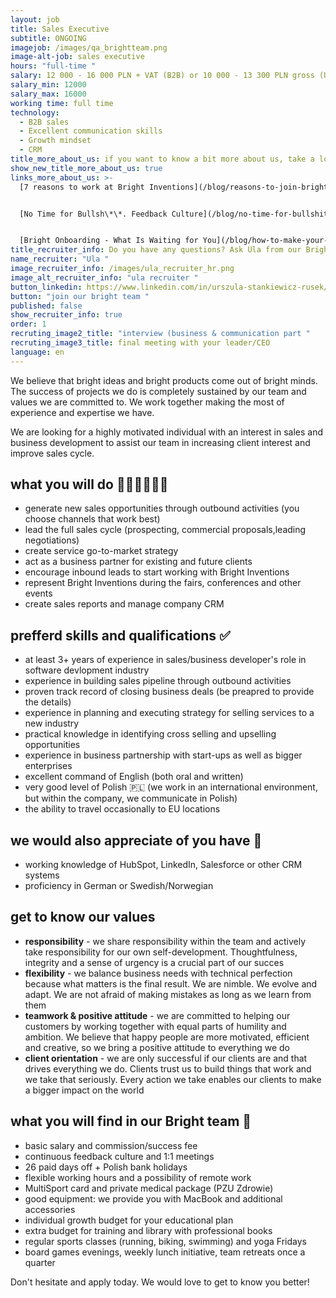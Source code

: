 ```yaml
---
layout: job
title: Sales Executive
subtitle: ONGOING
imagejob: /images/qa_brightteam.png
image-alt-job: sales executive
hours: "full-time "
salary: 12 000 - 16 000 PLN + VAT (B2B) or 10 000 - 13 300 PLN gross (UoP)
salary_min: 12000
salary_max: 16000
working time: full time
technology:
  - B2B sales
  - Excellent communication skills
  - Growth mindset
  - CRM
title_more_about_us: if you want to know a bit more about us, take a look below 🙋🏻‍♀️🙋🏻‍♂️
show_new_title_more_about_us: true
links_more_about_us: >-
  [7 reasons to work at Bright Inventions](/blog/reasons-to-join-bright)


  [No Time for Bullsh\*\*. Feedback Culture](/blog/no-time-for-bullshit-feedback-culture/)


  [Bright Onboarding - What Is Waiting for You](/blog/how-to-make-your-onboarding-bright)
title_recruiter_info: Do you have any questions? Ask Ula from our Bright team!
name_recruiter: "Ula "
image_recruiter_info: /images/ula_recruiter_hr.png
image_alt_recruiter_info: "ula recruiter "
button_linkedin: https://www.linkedin.com/in/urszula-stankiewicz-rusek/
button: "join our bright team "
published: false
show_recruiter_info: true
order: 1
recruting_image2_title: "interview (business & communication part "
recruting_image3_title: final meeting with your leader/CEO
language: en
---
```

We believe that bright ideas and bright products come out of bright minds. The success of projects we do is completely sustained by our team and values we are committed to. We work together making the most of experience and expertise we have.

We are looking for a highly motivated individual with an interest in sales and business development to assist our team in increasing client interest and improve sales cycle.

## what you will do 👩🏻‍💻🧑🏻‍💻

* generate new sales opportunities through outbound activities (you choose channels that work best) 
* lead the full sales cycle (prospecting, commercial proposals,leading negotiations) 
* create service go-to-market strategy 
* act as a business partner for existing and future clients 
* encourage inbound leads to start working with Bright Inventions
* represent Bright Inventions during the fairs, conferences and other events
* create sales reports and manage company CRM

## prefferd skills and qualifications ✅

* at least 3+ years of experience in sales/business developer's role in software devlopment industry 
* experience in building sales pipeline through outbound activities 
* proven track record of closing business deals (be preapred to provide the details)
* experience in planning and executing strategy for selling services to a new industry
* practical knowledge in identifying cross selling and upselling opportunities
* experience in business partnership with start-ups as well as bigger enterprises
* excellent command of English (both oral and written)
* very good level of Polish 🇵🇱 (we work in an international environment, but within the company, we communicate in Polish)
* the ability to travel occasionally to EU locations

## we would also appreciate of you have  🙌

* working knowledge of HubSpot, LinkedIn, Salesforce or other CRM systems
* proficiency in German or Swedish/Norwegian 

## get to know our values

* **responsibility** - we share responsibility within the team and actively take responsibility for our own self-development. Thoughtfulness, integrity and a sense of urgency is a crucial part of our succes
* **flexibility** - we balance business needs with technical perfection because what matters is the final result. We are nimble. We evolve and adapt. We are not afraid of making mistakes as long as we learn from them
* **teamwork & positive attitude** - we are committed to helping our customers by working together with equal parts of humility and ambition. We believe that happy people are more motivated, efficient and creative, so we bring a positive attitude to everything we do
* **client orientation** - we are only successful if our clients are and that drives everything we do. Clients trust us to build things that work and we take that seriously. Every action we take enables our clients to make a bigger impact on the world

## what you will find in our Bright team 🧡

* basic salary and commission/success fee 
* continuous feedback culture and 1:1 meetings 
* 26 paid days off + Polish bank holidays
* flexible working hours and a possibility of remote work 
* MultiSport card and private medical package (PZU Zdrowie)
* good equipment: we provide you with MacBook and additional accessories
* individual growth budget for your educational plan
* extra budget for training and library with professional books
* regular sports classes (running, biking, swimming) and yoga Fridays
* board games evenings, weekly lunch initiative, team retreats once a quarter

Don't hesitate and apply today. We would love to get to know you better!
